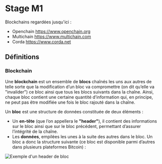 # Stage M1

Blockchains regardées jusqu'ici :

- Openchain https://www.openchain.org
- Multichain https://www.multichain.com
- Corda https://www.corda.net

## Définitions

### Blockchain

Une __blockchain__ est un ensemble de __blocs__ chaînés les uns aux autres de telle sorte que la modification d’un bloc va compromettre (on dit qu’elle va "invalider") ce bloc ainsi que tous les blocs suivants dans la chaîne. Ainsi, chaque bloc contient une certaine quantité d’information qui, en principe, ne peut pas être modifiée une fois le bloc rajouté dans la chaîne.

Un __bloc__ est une structure de données constituée de deux éléments :

- Un __en-tête__ (que l’on appellera le __"header"__), il contient des informations sur le bloc ainsi que sur le bloc précédent, permettant d’assurer l’intégrité de la chaîne.
- Les __données__, empilées les unes à la suite des autres dans le bloc. Un bloc a donc la structure suivante (ce bloc est disponible parmi d’autres dans plusieurs plateformes Bitcoin) :

![Exemple d'un header de bloc](https://github.com/b1d0u/Stage_M1/blob/master/images/bloc_bitcoin.png)

